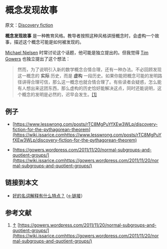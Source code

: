 # 概念发现故事

原文：[Discovery fiction](https://wiki.issarice.com/wiki/Discovery_fiction)

 **概念发现故事** 是一种教育风格。教导者按照这种风格讲授概念时，会虚构一个故事，描述这个概念可能是如何被发现的。

[Michael Nielsen](https://wiki.issarice.com/wiki/Michael_Nielsen) 时常讨论这个话题，他可能是独立提出的。但我觉得 [Tim Gowers](https://wiki.issarice.com/index.php?title=Tim_Gowers&action=edit&redlink=1) 也独立提出了这个想法：

> 然而，为了说明引入新的数学概念合情合理，还有一种办法。不必回顾发现这一概念的 **实际** 历史，而是 **虚构** 一段历史。如果你能把概念可能的发明路径讲得合理可信，那么这一概念也就合情合理了。有些读者会疑惑，怎么能有人想出来这团东西，那么虚构的历史恰好能解决这点，同时还能说明，这个概念的发明是必然的，迟早会发生。[[1]](https://wiki.issarice.com#cite_note-1)

> 

> 

## 例子

* [https://www.lesswrong.com/posts/rTC8MgPuYfXEw3WLp/discovery-fiction-for-the-pythagorean-theorem](https://wiki.issarice.comhttps://www.lesswrong.com/posts/rTC8MgPuYfXEw3WLp/discovery-fiction-for-the-pythagorean-theorem)

* [https://gowers.wordpress.com/2011/11/20/normal-subgroups-and-quotient-groups/](https://wiki.issarice.comhttps://gowers.wordpress.com/2011/11/20/normal-subgroups-and-quotient-groups/)

## 链接到本文

* [好的名词解释有什么特点？](https://wiki.issarice.com/wiki/What_makes_a_word_explanation_good%3F)  ([←链接](https://wiki.issarice.com/index.php?title=Special:WhatLinksHere&target=What+makes+a+word+explanation+good%3F)）

## 参考文献

1. [↑](https://wiki.issarice.com#cite_ref-1) [https://gowers.wordpress.com/2011/11/20/normal-subgroups-and-quotient-groups/](https://wiki.issarice.comhttps://gowers.wordpress.com/2011/11/20/normal-subgroups-and-quotient-groups/)